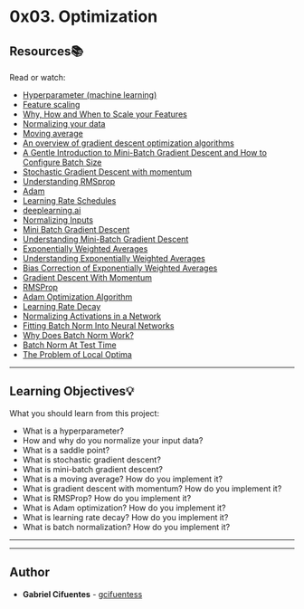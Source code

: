 # 0x03. Optimization

## Resources:books:
Read or watch:
* [Hyperparameter (machine learning)](https://intranet.hbtn.io/rltoken/1QBGvpFW16wWkdzpbPQ3DQ)
* [Feature scaling](https://intranet.hbtn.io/rltoken/w-mu-1FTMnCw_bo51x1H1w)
* [Why, How and When to Scale your Features](https://intranet.hbtn.io/rltoken/GGzAGiwPp84A1_Oz9KL3tQ)
* [Normalizing your data](https://intranet.hbtn.io/rltoken/qAJARRbV2HbG-xSTK_Ioxw)
* [Moving average](https://intranet.hbtn.io/rltoken/_Na-3oh6JT9YqhWnxE5cRg)
* [An overview of gradient descent optimization algorithms](https://intranet.hbtn.io/rltoken/-TMwJwWHSavWMohuQ5yQvA)
* [A Gentle Introduction to Mini-Batch Gradient Descent and How to Configure Batch Size](https://intranet.hbtn.io/rltoken/-Bpr2w5FmPvMnmn-EHW6Rw)
* [Stochastic Gradient Descent with momentum](https://intranet.hbtn.io/rltoken/M0KoVyrrTqNNIl-jwB9oaw)
* [Understanding RMSprop](https://intranet.hbtn.io/rltoken/YLEmEHIbXfOVsmtvH6tpSA)
* [Adam](https://intranet.hbtn.io/rltoken/mvig4z79fIisqwNZEfK0rg)
* [Learning Rate Schedules](https://intranet.hbtn.io/rltoken/PXUlwt9b8kKIatyqpvloIQ)
* [deeplearning.ai](https://intranet.hbtn.io/rltoken/-tmvgOpWb_sjJzR5hv6VyA)
* [Normalizing Inputs](https://intranet.hbtn.io/rltoken/cXcbUMLDZZHhvQb9jDQweg)
* [Mini Batch Gradient Descent](https://intranet.hbtn.io/rltoken/BI4l4WlyRrmNLbjpfJPLCQ)
* [Understanding Mini-Batch Gradient Descent](https://intranet.hbtn.io/rltoken/dsdZXmqN6wm9EC4HuQOD6g)
* [Exponentially Weighted Averages](https://intranet.hbtn.io/rltoken/5N75PDrSPlBuQEXyV5lTuw)
* [Understanding Exponentially Weighted Averages](https://intranet.hbtn.io/rltoken/V1fGt--3DYdXIlFaZKxQ1Q)
* [Bias Correction of Exponentially Weighted Averages](https://intranet.hbtn.io/rltoken/F4Of4Km8QRl2mH6iCdGReg)
* [Gradient Descent With Momentum](https://intranet.hbtn.io/rltoken/DwaovproRxolK5BN2LTbQQ)
* [RMSProp](https://intranet.hbtn.io/rltoken/knRX814HFUQcumxnOOJSyw)
* [Adam Optimization Algorithm](https://intranet.hbtn.io/rltoken/c9O01hgfn3335zzQPGtlkQ)
* [Learning Rate Decay](https://intranet.hbtn.io/rltoken/PXmH63ae5SdNBSvwZOcN5w)
* [Normalizing Activations in a Network](https://intranet.hbtn.io/rltoken/bbhczA5i6hu1KC1SVFZf1g)
* [Fitting Batch Norm Into Neural Networks](https://intranet.hbtn.io/rltoken/tjvojWwSp0hhFontTO7ygw)
* [Why Does Batch Norm Work?](https://intranet.hbtn.io/rltoken/14HrGT4EmpD5lhQThvFOhg)
* [Batch Norm At Test Time](https://intranet.hbtn.io/rltoken/RQob4hYaNfjmDDeW7j49bA)
* [The Problem of Local Optima](https://intranet.hbtn.io/rltoken/mHsAE3RUtXZ0UQTOgtab9A)

---
## Learning Objectives:bulb:
What you should learn from this project:

* What is a hyperparameter?
* How and why do you normalize your input data?
* What is a saddle point?
* What is stochastic gradient descent?
* What is mini-batch gradient descent?
* What is a moving average? How do you implement it?
* What is gradient descent with momentum? How do you implement it?
* What is RMSProp? How do you implement it?
* What is Adam optimization? How do you implement it?
* What is learning rate decay? How do you implement it?
* What is batch normalization? How do you implement it?

---
---

## Author
* **Gabriel Cifuentes** - [gcifuentess](https://github.com/gcifuentess)